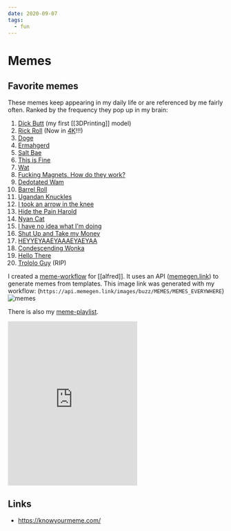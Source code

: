 ```yaml
---
date: 2020-09-07
tags:
  - fun
---
```

# Memes

## Favorite memes
These memes keep appearing in my daily life or are referenced by me fairly often.
Ranked by the frequency they pop up in my brain:
1. [Dick Butt](https://knowyourmeme.com/memes/dick-butt) (my first [[3DPrinting]] model)
2.  [Rick Roll](https://knowyourmeme.com/memes/rick-roll) (Now in [4K](https://archive.org/details/never-gonna-give-you-up-4-k)!!!)
3. [Doge](https://knowyourmeme.com/memes/doge)
4. [Ermahgerd](https://knowyourmeme.com/memes/ermahgerd)
5.  [Salt Bae](https://knowyourmeme.com/memes/salt-bae)
6.  [This is Fine](https://knowyourmeme.com/memes/this-is-fine)
7. [Wat](https://knowyourmeme.com/memes/wat)
8.  [Fucking Magnets, How do they work?](https://knowyourmeme.com/memes/miracles-fucking-magnets-how-do-they-work)
9. [Dedotated Wam](https://knowyourmeme.com/memes/dedotated-wam)
10. [Barrel Roll](https://knowyourmeme.com/memes/do-a-barrel-roll)
11. [Ugandan Knuckles](https://knowyourmeme.com/memes/ugandan-knuckles)
12. [I took an arrow in the knee](https://knowyourmeme.com/memes/i-took-an-arrow-in-the-knee)
13. [Hide the Pain Harold](https://knowyourmeme.com/memes/hide-the-pain-harold)
14. [Nyan Cat](https://knowyourmeme.com/memes/nyan-cat)
15. [I have no idea what I'm doing](https://knowyourmeme.com/memes/i-have-no-idea-what-im-doing)
16. [Shut Up and Take my Money](https://knowyourmeme.com/memes/shut-up-and-take-my-money)
17. [HEYYEYAAEY](https://knowyourmeme.com/memes/he-man-sings-heyyeyaaeyaaaeyaeyaa)[AAAEYAEYAA](https://www.youtube.com/watch?v=ZZ5LpwO-An4)
18. [Condescending Wonka](https://knowyourmeme.com/memes/condescending-wonka-creepy-wonka)
19. [Hello There](https://knowyourmeme.com/memes/hello-there)
20. [Trololo Guy](https://knowyourmeme.com/memes/trololo-guy) (RIP)

I created a [meme-workflow](https://github.com/dnnsmnstrr/alfred-meme) for [[alfred]]. It uses an API ([memegen.link](https://memegen.link)) to generate memes from templates. This image link was generated with my workflow: (`https://api.memegen.link/images/buzz/MEMES/MEMES_EVERYWHERE`)
![memes](https://api.memegen.link/images/buzz/MEMES/MEMES_EVERYWHERE)

There is also my [meme-playlist](https://open.spotify.com/playlist/4HvN65IMe9oEWqMl1zHCIE?si=R-mt59UaRZ-qQ04LqjQvoQ).

<iframe src="https://open.spotify.com/embed/playlist/4HvN65IMe9oEWqMl1zHCIE" width="300" height="380" frameborder="0" allowtransparency="true" allow="encrypted-media"></iframe>


## Links
- https://knowyourmeme.com/